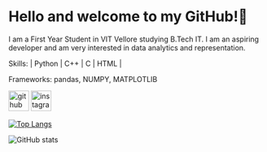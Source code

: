 # Hello and welcome to my GitHub!👋
I am a First Year Student in VIT Vellore studying B.Tech IT.
I am an aspiring developer and am very interested in data analytics and representation.

Skills: | Python | C++ | C | HTML | 

Frameworks: pandas, NUMPY, MATPLOTLIB



[<img src='https://cdn.jsdelivr.net/npm/simple-icons@3.0.1/icons/github.svg' alt='github' height='40'>](https://github.com/ManavMuthanna)  [<img src='https://cdn.jsdelivr.net/npm/simple-icons@3.0.1/icons/instagram.svg' alt='instagram' height='40'>](https://www.instagram.com/manavmuthanna/)  

[![Top Langs](https://github-readme-stats.vercel.app/api/top-langs/?username=ManavMuthanna)](https://github.com/anuraghazra/github-readme-stats)

![GitHub stats](https://github-readme-stats.vercel.app/api?username=ManavMuthanna&show_icons=true)  

